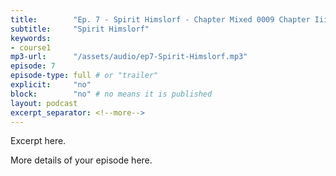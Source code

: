 ```yaml
---
title:        "Ep. 7 - Spirit Himslorf - Chapter Mixed 0009 Chapter Iii The Seven Spirits Of God There Is One Spiri"
subtitle:     "Spirit Himslorf"
keywords:
- course1
mp3-url:      "/assets/audio/ep7-Spirit-Himslorf.mp3"
episode: 7
episode-type: full # or "trailer"
explicit:     "no"
block:        "no" # no means it is published
layout: podcast
excerpt_separator: <!--more-->
---
```

Excerpt here.
<!--more-->

More details of your episode here.
